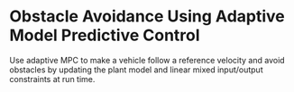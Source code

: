 # **Obstacle Avoidance Using Adaptive Model Predictive Control**

Use adaptive MPC to make a vehicle follow a reference velocity and avoid obstacles by updating the plant model and linear mixed input/output constraints at run time.
